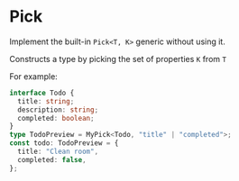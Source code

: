 # Pick

Implement the built-in `Pick<T, K>` generic without using it.

Constructs a type by picking the set of properties `K` from `T`

For example:

```ts
interface Todo {
  title: string;
  description: string;
  completed: boolean;
}
type TodoPreview = MyPick<Todo, "title" | "completed">;
const todo: TodoPreview = {
  title: "Clean room",
  completed: false,
};
```
